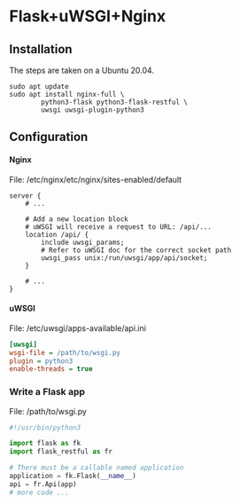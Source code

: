 # Flask+uWSGI+Nginx

## Installation

The steps are taken on a Ubuntu 20.04.

```shell
sudo apt update
sudo apt install nginx-full \
		python3-flask python3-flask-restful \
		uwsgi uwsgi-plugin-python3
```

## Configuration

#### Nginx

File: /etc/nginx/etc/nginx/sites-enabled/default

```nginx
server {
    # ...
    
    # Add a new location block
    # uWSGI will receive a request to URL: /api/...
    location /api/ {
		include uwsgi_params;
		# Refer to uWSGI doc for the correct socket path 
        uwsgi_pass unix:/run/uwsgi/app/api/socket;
	}
    
    # ...
}
```

#### uWSGI

File: /etc/uwsgi/apps-available/api.ini

```ini
[uwsgi]
wsgi-file = /path/to/wsgi.py
plugin = python3
enable-threads = true
```

### Write a Flask app

File: /path/to/wsgi.py

```python
#!/usr/bin/python3

import flask as fk
import flask_restful as fr

# There must be a callable named application
application = fk.Flask(__name__)
api = fr.Api(app)
# more code ...
```

